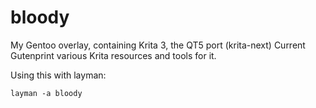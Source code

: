 # bloody
My Gentoo overlay, containing Krita 3, the QT5 port (krita-next)
Current Gutenprint
various Krita resources and tools for it.

Using this with layman:

 `layman -a bloody`
